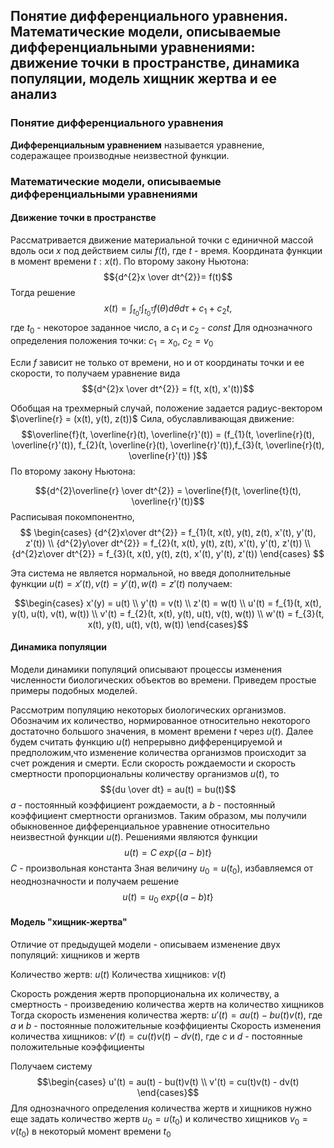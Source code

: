 ## Понятие дифференциального уравнения. Математические модели, описываемые дифференциальными уравнениями: движение точки в пространстве, динамика популяции, модель хищник жертва и ее анализ

### Понятие дифференциального уравнения
__Дифференциальным уравнением__ называется уравнение, содеражащее производные неизвестной функции.

### Математические модели, описываемые дифференциальными уравнениями
#### Движение точки в пространстве
Рассматривается движение материальной точки с единичной массой вдоль оси $x$ под действием силы $f(t)$, где $t$ - время. Координата функции в момент времени $t: x(t)$. По второму закону Ньютона: $${d^{2}x \over dt^{2}}= f(t)$$
Тогда решение $$x(t) = \int_{t_{0}^{t}}\int_{t_{0}^{\tau}}f(\theta) d\theta d\tau + c_{1}+ c_{2}t,$$
где $t_0$ - некоторое заданное число, а $c_1$ и $c_2$ - $const$ 
Для однозначного определения положения точки: $c_{1} = x_{0}, \ c_{2} = v_0$

Если $f$ зависит не только от времени, но и от координаты точки и ее скорости, то получаем уравнение вида
$${d^{2}x \over dt^{2}} = f(t, x(t), x'(t))$$

Обобщая на трехмерный случай, положение задается радиус-вектором $\overline{r} = (x(t), y(t), z(t))$
Сила, обуславливающая движение:
$$\overline{f}(t, \overline{r}(t), \overline{r}'(t)) = (f_{1}(t, \overline{r}(t), \overline{r}'(t)), f_{2}(t, \overline{r}(t), \overline{r}'(t)),f_{3}(t, \overline{r}(t), \overline{r}'(t)) )$$
По второму закону Ньютона:

$${d^{2}\overline{r} \over dt^{2}} = \overline{f}(t, \overline{t}(t), \overline{r}'(t))$$
Расписывая покомпонентно,
$$
\begin{cases}
{d^{2}x\over dt^{2}} = f_{1}(t, x(t), y(t), z(t), x'(t), y'(t), z'(t)) \\ 
{d^{2}y\over dt^{2}} = f_{2}(t, x(t), y(t), z(t), x'(t), y'(t), z'(t)) \\
{d^{2}z\over dt^{2}} = f_{3}(t, x(t), y(t), z(t), x'(t), y'(t), z'(t))
\end{cases}
$$

Эта система не является нормальной, но введя дополнительные функции  $u(t) = x'(t), v(t) = y'(t), w(t) = z'(t)$ получаем:

$$\begin{cases} x'(y) = u(t) \\
y'(t) = v(t)  \\
z'(t) = w(t)  \\
u'(t) = f_{1}(t, x(t), y(t), u(t), v(t), w(t)) \\
v'(t) = f_{2}(t, x(t), y(t), u(t), v(t), w(t))  \\
w'(t) = f_{3}(t, x(t), y(t), u(t), v(t), w(t)) 
 \end{cases}$$
#### Динамика популяции
Модели динамики популяций описывают процессы изменения численности биологических объектов во времени. Приведем простые примеры подобных моделей.

Рассмотрим популяцию некоторых биологических организмов. Обозначим их количество, нормированное относительно некоторого достаточно большого значения, в момент времени $t$ через $u(t)$. Далее будем считать функцию $u(t)$ непрерывно дифференцируемой и предположим,что изменение количества организмов происходит за счет рождения и смерти.
Если скорость рождаемости и скорость смертности пропорциональны количеству организмов $u(t)$, то
$${du \over dt} = au(t) = bu(t)$$
$a$ - постоянный коэффициент рождаемости, а $b$ - постоянный коэффициент смертности организмов. Таким образом, мы получили обыкновенное дифференциальное уравнение относительно неизвестной функции $u(t)$. Решениями являются функции
$$u(t) = C\ exp\{(a - b)t\}$$
$C$ - произвольная константа
Зная величину $u_{0}= u(t_{0})$, избавляемся от неоднозначности и получаем решение 
$$u(t) = u_{0}\ exp\{(a - b)t\}$$

#### Модель "хищник-жертва"
Отличие от предыдущей модели - описываем изменение двух популяций: хищников и жертв

Количество жертв: $u(t)$
Количества хищников: $v(t)$

Скорость рождения жертв пропорциональна их количеству, а смертность - произведению количества жертв на количество хищников
Тогда скорость изменения количества жертв:
$u'(t) = au(t) - bu(t)v(t)$, где $a$ и $b$ - постоянные положительные коэффициенты
Скорость изменения количества хищников: $v'(t) = cu(t)v(t) - dv(t)$, где $c$ и $d$ - постоянные положительные коэффициенты

Получаем систему
$$\begin{cases} u'(t) = au(t) - bu(t)v(t) \\
v'(t) = cu(t)v(t) - dv(t)
\end{cases}$$
Для однозначного определения количества жертв и хищников нужно еще задать количество жертв $u_{0} = u(t_{0})$ и количество хищников $v_{0} = v(t_{0})$ в некоторый момент времени $t_{0}$

